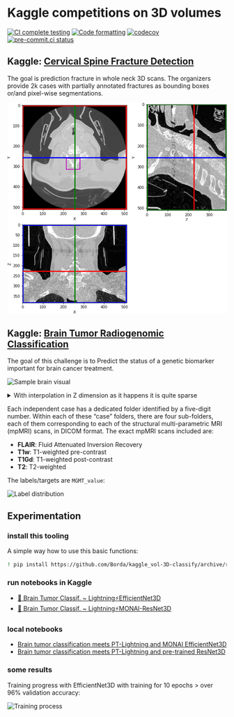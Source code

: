 # Kaggle competitions on 3D volumes

[![CI complete testing](https://github.com/Borda/kaggle_vol-3D-classify/actions/workflows/ci_testing.yml/badge.svg?branch=main&event=push)](https://github.com/Borda/kaggle_vol-3D-classify/actions/workflows/ci_testing.yml)
[![Code formatting](https://github.com/Borda/kaggle_vol-3D-classify/actions/workflows/code-format.yml/badge.svg?branch=main&event=push)](https://github.com/Borda/kaggle_vol-3D-classify/actions/workflows/code-format.yml)
[![codecov](https://codecov.io/gh/Borda/kaggle_vol-3D-classify/branch/main/graph/badge.svg?token=bxqTQDXHvU)](https://codecov.io/gh/Borda/kaggle_vol-3D-classify)
[![pre-commit.ci status](https://results.pre-commit.ci/badge/github/Borda/kaggle_vol-3D-classify/main.svg)](https://results.pre-commit.ci/latest/github/Borda/kaggle_vol-3D-classify/main)

## Kaggle: [Cervical Spine Fracture Detection](https://www.kaggle.com/competitions/rsna-2022-cervical-spine-fracture-detection)

The goal is prediction fracture in whole neck 3D scans. The organizers provide 2k cases with partially annotated fractures as bounding boxes or/and pixel-wise segmentations.

![Sample brain visual](./assets/neck3D_spl.png)

## Kaggle: [Brain Tumor Radiogenomic Classification](https://www.kaggle.com/c/rsna-miccai-brain-tumor-radiogenomic-classification)

The goal of this challenge is to Predict the status of a genetic biomarker important for brain cancer treatment.

![Sample brain visual](./assets/brain3D_spl1.png)

<details>
  <summary>With interpolation in Z dimension as it happens it is quite sparse</summary>

![Sample brain visual](./assets/brain3D_spl2.png)

</details>

Each independent case has a dedicated folder identified by a five-digit number.
Within each of these “case” folders, there are four sub-folders, each of them corresponding to each of the structural multi-parametric MRI (mpMRI) scans, in DICOM format.
The exact mpMRI scans included are:

- **FLAIR**: Fluid Attenuated Inversion Recovery
- **T1w**: T1-weighted pre-contrast
- **T1Gd**: T1-weighted post-contrast
- **T2**: T2-weighted

The labels/targets are `MGMT_value`:

![Label distribution](./assets/labels.png)

## Experimentation

### install this tooling

A simple way how to use this basic functions:

```bash
! pip install https://github.com/Borda/kaggle_vol-3D-classify/archive/refs/heads/main.zip
```

### run notebooks in Kaggle

- [🧠 Brain Tumor Classif. ~ Lightning⚡EfficientNet3D](https://www.kaggle.com/jirkaborovec/brain-tumor-classif-lightning-efficientnet3d)
- [🧠 Brain Tumor Classif. ~ Lightning⚡MONAI-ResNet3D](https://www.kaggle.com/jirkaborovec/brain-tumor-classif-lightning-monai-resnet3d)

### local notebooks

- [Brain tumor classification meets PT-Lightning and MONAI EfficientNet3D](notebooks/Brain-tumor-classif_PT-Lightning_EfficientNet3D.ipynb)
- [Brain tumor classification meets PT-Lightning and pre-trained ResNet3D](notebooks/Brain-tumor-classif_PT-Lightning_ResNet3D.ipynb)

### some results

Training progress with EfficientNet3D with training  for 10 epochs > over 96% validation accuracy:

![Training process](./assets/metrics.png)
